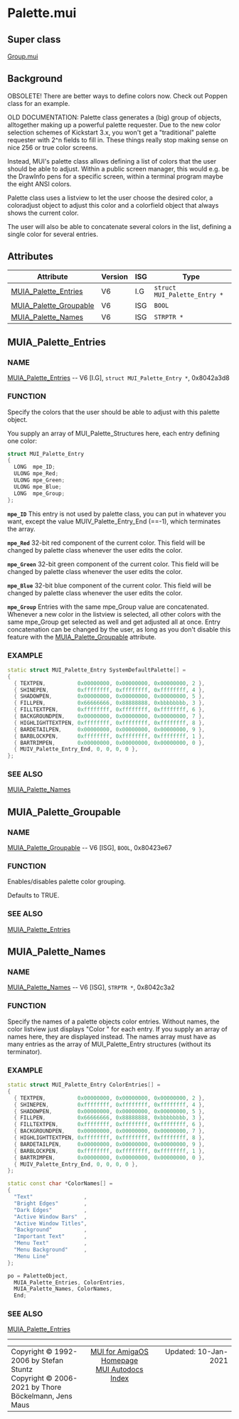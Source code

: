 # Palette.mui
## Super class
[Group.mui](MUI_Group.md)
## Background
OBSOLETE!
There are better ways to define colors now. Check out Poppen class for an
example.

OLD DOCUMENTATION:
Palette class generates a (big) group of objects, alltogether making up a
powerful palette requester. Due to the new color selection schemes of
Kickstart 3.x, you won't get a "traditional" palette requester with 2^n
fields to fill in. These things really stop making sense on nice 256 or true
color screens.

Instead, MUI's palette class allows defining a list of colors that the user
should be able to adjust. Within a public screen manager, this would e.g. be
the DrawInfo pens for a specific screen, within a terminal program maybe the
eight ANSI colors.

Palette class uses a listview to let the user choose the desired color, a
coloradjust object to adjust this color and a colorfield object that always
shows the current color.

The user will also be able to concatenate several colors in the list,
defining a single color for several entries.
## Attributes
Attribute|Version|ISG|Type
---------|-------|---|----
[MUIA_Palette_Entries](MUI_Palette.md/#MUIA_Palette_Entries)|V6|I.G|`struct MUI_Palette_Entry *`
[MUIA_Palette_Groupable](MUI_Palette.md/#MUIA_Palette_Groupable)|V6|ISG|`BOOL`
[MUIA_Palette_Names](MUI_Palette.md/#MUIA_Palette_Names)|V6|ISG|`STRPTR *`

## MUIA_Palette_Entries
### NAME
[MUIA_Palette_Entries](MUI_Palette.md/#MUIA_Palette_Entries) -- V6 [I.G], `struct MUI_Palette_Entry *`, 0x8042a3d8

### FUNCTION
Specify the colors that the user should be able to adjust with this palette
object.

You supply an array of MUI_Palette_Structures here, each entry defining one
color:

```c++
struct MUI_Palette_Entry
{
  LONG  mpe_ID;
  ULONG mpe_Red;
  ULONG mpe_Green;
  ULONG mpe_Blue;
  LONG  mpe_Group;
};
```

**`mpe_ID`**
     This entry is not used by palette class, you can put in whatever
     you want, except the value MUIV_Palette_Entry_End (==-1), which
     terminates the array.

**`mpe_Red`**
     32-bit red component of the current color. This field will be
     changed by palette class whenever the user edits the color.

**`mpe_Green`**
     32-bit green component of the current color. This field will be
     changed by palette class whenever the user edits the color.

**`mpe_Blue`**
     32-bit blue component of the current color. This field will be
     changed by palette class whenever the user edits the color.

**`mpe_Group`**
     Entries with the same mpe_Group value are concatenated. Whenever
     a new color in the listview is selected, all other colors with
     the same mpe_Group get selected as well and get adjusted all at
     once.
     Entry concatenation can be changed by the user, as long as you
     don't disable this feature with the [MUIA_Palette_Groupable](MUI_Palette.md/#MUIA_Palette_Groupable)
     attribute.

### EXAMPLE
```c++
static struct MUI_Palette_Entry SystemDefaultPalette[] =
{
  { TEXTPEN,          0x00000000, 0x00000000, 0x00000000, 2 },
  { SHINEPEN,         0xffffffff, 0xffffffff, 0xffffffff, 4 },
  { SHADOWPEN,        0x00000000, 0x00000000, 0x00000000, 5 },
  { FILLPEN,          0x66666666, 0x88888888, 0xbbbbbbbb, 3 },
  { FILLTEXTPEN,      0xffffffff, 0xffffffff, 0xffffffff, 6 },
  { BACKGROUNDPEN,    0x00000000, 0x00000000, 0x00000000, 7 },
  { HIGHLIGHTTEXTPEN, 0xffffffff, 0xffffffff, 0xffffffff, 8 },
  { BARDETAILPEN,     0x00000000, 0x00000000, 0x00000000, 9 },
  { BARBLOCKPEN,      0xffffffff, 0xffffffff, 0xffffffff, 1 },
  { BARTRIMPEN,       0x00000000, 0x00000000, 0x00000000, 0 },
  { MUIV_Palette_Entry_End, 0, 0, 0, 0 },
};
```

### SEE ALSO
[MUIA_Palette_Names](MUI_Palette.md/#MUIA_Palette_Names)

## MUIA_Palette_Groupable
### NAME
[MUIA_Palette_Groupable](MUI_Palette.md/#MUIA_Palette_Groupable) -- V6 [ISG], `BOOL`, 0x80423e67

### FUNCTION
Enables/disables palette color grouping.

Defaults to TRUE.

### SEE ALSO
[MUIA_Palette_Entries](MUI_Palette.md/#MUIA_Palette_Entries)

## MUIA_Palette_Names
### NAME
[MUIA_Palette_Names](MUI_Palette.md/#MUIA_Palette_Names) -- V6 [ISG], `STRPTR *`, 0x8042c3a2

### FUNCTION
Specify the names of a palette objects color entries. Without names, the
color listview just displays "Color <n>" for each entry. If you supply an
array of names here, they are displayed instead. The names array must have
as many entries as the array of MUI_Palette_Entry structures (without its
terminator).

### EXAMPLE
```c++
static struct MUI_Palette_Entry ColorEntries[] =
{
  { TEXTPEN,          0x00000000, 0x00000000, 0x00000000, 2 },
  { SHINEPEN,         0xffffffff, 0xffffffff, 0xffffffff, 4 },
  { SHADOWPEN,        0x00000000, 0x00000000, 0x00000000, 5 },
  { FILLPEN,          0x66666666, 0x88888888, 0xbbbbbbbb, 3 },
  { FILLTEXTPEN,      0xffffffff, 0xffffffff, 0xffffffff, 6 },
  { BACKGROUNDPEN,    0x00000000, 0x00000000, 0x00000000, 7 },
  { HIGHLIGHTTEXTPEN, 0xffffffff, 0xffffffff, 0xffffffff, 8 },
  { BARDETAILPEN,     0x00000000, 0x00000000, 0x00000000, 9 },
  { BARBLOCKPEN,      0xffffffff, 0xffffffff, 0xffffffff, 1 },
  { BARTRIMPEN,       0x00000000, 0x00000000, 0x00000000, 0 },
  { MUIV_Palette_Entry_End, 0, 0, 0, 0 },
};

static const char *ColorNames[] =
{
  "Text"                ,
  "Bright Edges"        ,
  "Dark Edges"          ,
  "Active Window Bars"  ,
  "Active Window Titles",
  "Background"          ,
  "Important Text"      ,
  "Menu Text"           ,
  "Menu Background"     ,
  "Menu Line"
};

po = PaletteObject,
  MUIA_Palette_Entries, ColorEntries,
  MUIA_Palette_Names, ColorNames,
  End;
```

### SEE ALSO
[MUIA_Palette_Entries](MUI_Palette.md/#MUIA_Palette_Entries)

----
<table class='compact' style='border: none; border-spacing: 0px; margin: 0px' width='100%'>
<tr>
<td style='text-align: left; vertical-align: top' width='33%'>Copyright &copy 1992-2006 by Stefan Stuntz<br>Copyright &copy 2006-2021 by Thore B&ouml;ckelmann, Jens Maus</TD>
<td style='text-align: center; vertical-align: top' width='33%'>
<a href=http://muidev.de>MUI for AmigaOS Homepage</a><br>
<a href=http://muidev.de/wiki/Documentation>MUI Autodocs Index</a>
</td>
<td style='text-align: right; vertical-align: top' width='33%'>Updated: 10-Jan-2021</td>
</tr>
</table>
